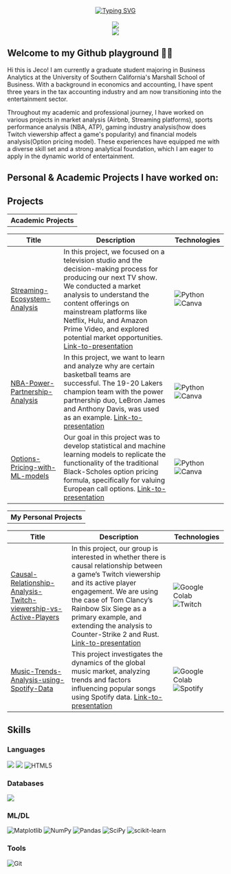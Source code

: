 <p align="center">
<a href="https://github.com/drkostas">
    <img src="https://readme-typing-svg.demolab.com?font=Calbri&size=20&duration=2000&pause=100&multiline=true&width=500&height=80&lines=Chun+Yat+(Jeco)+Cheung;Business+Analytics+%7C+Problem-solver;Entertainment+%7C+Sports+%7C+Outdoor+Enthusiam" alt="Typing SVG" />
</a>
  <br/>
  <br/>
  
  <a href="http://linkedin.com/in/jecocheung">
    <img src="https://img.shields.io/badge/-Linkedin-blue?style=flat-square&logo=linkedin">
</a>
    <br/>
    <a href="http://github.com/Jecoc907">
    <img src="https://github-stats-alpha.vercel.app/api?username=Jecoc907&cc=D8DEE9&ic=5E81AC">
</a>
  </p>
  
## Welcome to my Github playground 🕺🏻

Hi this is Jeco! I am currently a graduate student majoring in Business Analytics at the University of Southern California's Marshall School of Business. With a background in economics and accounting, I have spent three years in the tax accounting industry and am now transitioning into the entertainment sector.

Throughout my academic and professional journey, I have worked on various projects in market analysis (Airbnb, Streaming platforms), sports performance analysis (NBA, ATP), gaming industry analysis(how does Twitch viewership affect a game's popularity) and financial models analysis(Option pricing model). These experiences have equipped me with a diverse skill set and a strong analytical foundation, which I am eager to apply in the dynamic world of entertainment.

## Personal & Academic Projects I have worked on:


## Projects
<table>
<tr align="center"><th>Academic Projects </th></tr>

|Title | Description | Technologies|
|--|--|--|
|[Streaming-Ecosystem-Analysis](https://github.com/Jecoc907/Streaming-Ecosystem-Analysis)|In this project, we focused on a television studio and the decision-making process for producing our next TV show. We conducted a market analysis to understand the content offerings on mainstream platforms like Netflix, Hulu, and Amazon Prime Video, and explored potential market opportunities. [Link-to-presentation](https://www.canva.com/design/DAGEYNr8Cuk/Ijg2tGfTH4yUQfkQjClQuQ/view?utm_content=DAGEYNr8Cuk&utm_campaign=designshare&utm_medium=link&utm_source=editor)| ![Python](https://img.shields.io/badge/python-3670A0?style=for-the-badge&logo=python&logoColor=white)![Canva](https://img.shields.io/badge/Canva-%2300C4CC.svg?style=for-the-badge&logo=Canva&logoColor=white) |
|[NBA-Power-Partnership-Analysis](https://github.com/Jecoc907/NBA-Power-Partnership-Analysis)|In this project, we want to learn and analyze why are certain basketball teams are successful. The 19-20 Lakers champion team with the power partnership duo, LeBron James and Anthony Davis, was used as an example. [Link-to-presentation](https://www.canva.com/design/DAF-mS6yBkw/3ocgKEQtBO2qb2fRMvn7pQ/view?utm_content=DAF-mS6yBkw&utm_campaign=designshare&utm_medium=link&utm_source=editor)|![Python](https://img.shields.io/badge/python-3670A0?style=for-the-badge&logo=python&logoColor=white)![Canva](https://img.shields.io/badge/Canva-%2300C4CC.svg?style=for-the-badge&logo=Canva&logoColor=white)|
|[Options-Pricing-with-ML-models](https://github.com/Jecoc907/Options-Pricing-with-ML-models)|Our goal in this project was to develop statistical and machine learning models to replicate the functionality of the traditional Black-Scholes option pricing formula, specifically for valuing European call options. [Link-to-presentation](https://www.canva.com/design/DAGCRM0SKgA/xIO2bjnMmHvIkmfUF9xz_g/view?utm_content=DAGCRM0SKgA&utm_campaign=designshare&utm_medium=link&utm_source=editor)|![Python](https://img.shields.io/badge/python-3670A0?style=for-the-badge&logo=python&logoColor=white)![Canva](https://img.shields.io/badge/Canva-%2300C4CC.svg?style=for-the-badge&logo=Canva&logoColor=white)|
</td><td>  </table>

<table>
<tr align="center"><th>My Personal Projects </th></tr>

|Title | Description | Technologies
|--|--|--|
|[Causal-Relationship-Analysis-Twitch-viewership-vs-Active-Players](https://github.com/Jecoc907/Causal-Relationship-Analysis-Twitch-viewership-vs-Active-Players-)|In this project, our group is interested in whether there is causal relationship between a game’s Twitch viewership and its active player engagement. We are using the case of Tom Clancy’s Rainbow Six Siege as a primary example, and extending the analysis to Counter-Strike 2 and Rust. [Link-to-presentation](https://www.canva.com/design/DAGJ8Q4TPus/Csas6wEOTowUq0Q_ICklhw/view?utm_content=DAGJ8Q4TPus&utm_campaign=designshare&utm_medium=link&utm_source=editor)| ![Google Colab](https://img.shields.io/badge/Google%20Colab-%23F9A825.svg?style=for-the-badge&logo=googlecolab&logoColor=white)![Twitch](https://img.shields.io/badge/Twitch-%239146FF.svg?style=for-the-badge&logo=Twitch&logoColor=white) |
|[Music-Trends-Analysis-using-Spotify-Data](https://github.com/Jecoc907/Music-Industry-Analysis-using-Spotify-Data)|This project investigates the dynamics of the global music market, analyzing trends and factors influencing popular songs using Spotify data. [Link-to-presentation](https://docs.google.com/presentation/d/e/2PACX-1vSH6oRhU09qaoRjq4zX_U5n-2er_qHv7D5s2UOzCb2hjgg7mR_Eyvif1BMaEnO5Kw/pub?start=false&loop=true&delayms=3000&slide=id.g31a803d9345_5_0)| ![Google Colab](https://img.shields.io/badge/Google%20Colab-%23F9A825.svg?style=for-the-badge&logo=googlecolab&logoColor=white)![Spotify](https://img.shields.io/badge/Spotify-1ED760?style=for-the-badge&logo=spotify&logoColor=white) |

<table>

## Skills
### Languages
![](https://img.shields.io/badge/Python-3776AB?style=for-the-badge&logo=python&logoColor=white)
![](https://img.shields.io/badge/R-276DC3?style=for-the-badge&logo=r&logoColor=white)
![HTML5](https://img.shields.io/badge/html5-%23E34F26.svg?style=for-the-badge&logo=html5&logoColor=white)

### Databases
![](https://img.shields.io/badge/PostgreSQL-316192?style=for-the-badge&logo=postgresql&logoColor=white) 

### ML/DL
![Matplotlib](https://img.shields.io/badge/Matplotlib-%23ffffff.svg?style=for-the-badge&logo=Matplotlib&logoColor=black)
![NumPy](https://img.shields.io/badge/numpy-%23013243.svg?style=for-the-badge&logo=numpy&logoColor=white)
![Pandas](https://img.shields.io/badge/pandas-%23150458.svg?style=for-the-badge&logo=pandas&logoColor=white)
![SciPy](https://img.shields.io/badge/SciPy-%230C55A5.svg?style=for-the-badge&logo=scipy&logoColor=%white)
![scikit-learn](https://img.shields.io/badge/scikit--learn-%23F7931E.svg?style=for-the-badge&logo=scikit-learn&logoColor=white)

### Tools
![Git](https://img.shields.io/badge/git-%23F05033.svg?style=for-the-badge&logo=git&logoColor=white)






<!--
**Jecoc907/Jecoc907** is a ✨ _special_ ✨ repository because its `README.md` (this file) appears on your GitHub profile.

Here are some ideas to get you started:

- 🔭 I’m currently working on ...
- 🌱 I’m currently learning ...
- 👯 I’m looking to collaborate on ...
- 🤔 I’m looking for help with ...
- 💬 Ask me about ...
- 📫 How to reach me: ...
- 😄 Pronouns: ...
- ⚡ Fun fact: ...
-->
